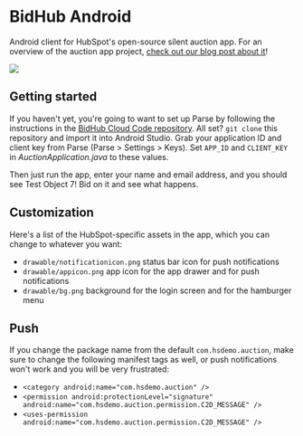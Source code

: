 # BidHub Android
Android client for HubSpot's open-source silent auction app. For an overview of the auction app project, [check out our blog post about it](http://dev.hubspot.com/coming-soon)!

![](http://i.imgur.com/qIud2uSl.png)

## Getting started
If you haven't yet, you're going to want to set up Parse by following the instructions in the [BidHub Cloud Code repository](https://github.com/HubSpot/BidHub-CloudCode). All set? `git clone` this repository and import it into Android Studio. Grab your application ID and client key from Parse (Parse > Settings > Keys). Set `APP_ID` and `CLIENT_KEY` in *AuctionApplication.java* to these values. 

Then just run the app, enter your name and email address, and you should see Test Object 7! Bid on it and see what happens.

## Customization
Here's a list of the HubSpot-specific assets in the app, which you can change to whatever you want:
* `drawable/notificationicon.png` status bar icon for push notifications
* `drawable/appicon.png` app icon for the app drawer and for push notifications
* `drawable/bg.png` background for the login screen and for the hamburger menu

## Push
If you change the package name from the default `com.hsdemo.auction`, make sure to change the following manifest tags as well, or push notifications won't work and you will be very frustrated:
* `<category android:name="com.hsdemo.auction" />`
* `<permission android:protectionLevel="signature" android:name="com.hsdemo.auction.permission.C2D_MESSAGE" />`
* `<uses-permission android:name="com.hsdemo.auction.permission.C2D_MESSAGE" />`
